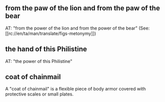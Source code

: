 ## from the paw of the lion and from the paw of the bear ##

AT: "from the power of the lion and from the power of the bear" (See: [[rc://en/ta/man/translate/figs-metonymy]])

## the hand of this Philistine ##

AT: "the power of this Philistine"

## coat of chainmail ##

A "coat of chainmail" is a flexible piece of body armor covered with protective scales or small plates.